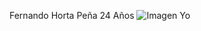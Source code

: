 Fernando Horta Peña
24 Años
![Imagen Yo](Assets/WhatsApp%20Image%202023-08-17%20at%2010.36.39%20AM.jpeg)